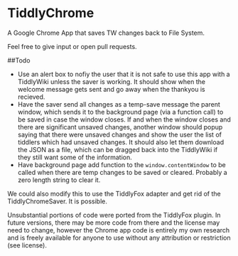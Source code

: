 # TiddlyChrome
A Google Chrome App that saves TW changes back to File System. 

Feel free to give input or open pull requests.

##Todo
 - Use an alert box to nofiy the user that it is not safe to use this app with a TiddlyWiki unless the saver is working. It should show when the welcome message gets sent and go away when the thankyou is recieved.
 - Have the saver send all changes as a temp-save message the parent window, which sends it to the background page (via a function call) to be saved in case the window closes. If and when the window closes and there are significant unsaved changes, another window should popup saying that there were unsaved changes and show the user the list of tiddlers which had unsaved changes. It should also let them download the JSON as a file, which can be dragged back into the TiddlyWiki if they still want some of the information.
 - Have background page add function to the `window.contentWindow` to be called when there are temp changes to be saved or cleared. Probably a zero length string to clear it.

We could also modify this to use the TiddlyFox adapter and get rid of the TiddlyChromeSaver. It is possible.

Unsubstantial portions of code were ported from the TiddlyFox plugin. In future versions, there may be more code from there and the license may need to change, however the Chrome app code is entirely my own research and is freely available for anyone to use without any attribution or restriction (see license).
